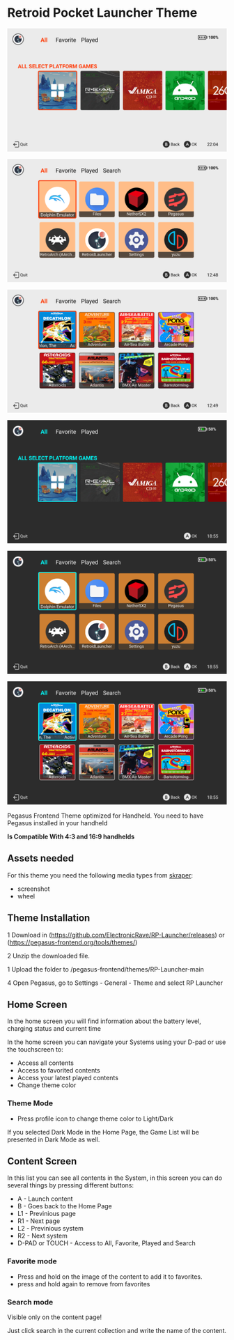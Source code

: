 # Retroid Pocket Launcher Theme

![RP Launcher Pegasus theme](assets/images/screenshots/main_light.png)

![RP Launcher Pegasus theme](assets/images/screenshots/software_light.png)

![RP Launcher Pegasus theme](assets/images/screenshots/game_light.png)

![RP Launcher Pegasus theme](assets/images/screenshots/main_dark.png)

![RP Launcher Pegasus theme](assets/images/screenshots/software_dark.png)

![RP Launcher Pegasus theme](assets/images/screenshots/game_dark.png)

Pegasus Frontend Theme optimized for Handheld. You need to have Pegasus installed in your handheld

**Is Compatible With 4:3 and 16:9 handhelds**

## Assets needed

For this theme you need the following media types from [skraper](http://skraper.net):

- screenshot
- wheel

## Theme Installation

1 Download in (https://github.com/ElectronicRave/RP-Launcher/releases) or (https://pegasus-frontend.org/tools/themes/)

2 Unzip the downloaded file.

1 Upload the folder to /pegasus-frontend/themes/RP-Launcher-main

4 Open Pegasus, go to Settings - General - Theme and select RP Launcher

## Home Screen

In the home screen you will find information about the battery level, charging status and current time

In the home screen you can navigate your Systems using your D-pad or use the touchscreen to:

- Access all contents
- Access to favorited contents
- Access your latest played contents
- Change theme color

### Theme Mode

- Press profile icon to change theme color to Light/Dark

If you selected Dark Mode in the Home Page, the Game List will be presented in Dark Mode as well.

## Content Screen

In this list you can see all contents in the System, in this screen you can do several things by pressing different buttons:

- A  - Launch content
- B  - Goes back to the Home Page
- L1 - Previnious page
- R1 - Next page
- L2 - Previnious system
- R2 - Next system
- D-PAD or TOUCH - Access to All, Favorite, Played and Search
 
### Favorite mode

- Press and hold on the image of the content to add it to favorites.
- press and hold again to remove from favorites

### Search mode

Visible only on the content page!

Just click search in the current collection and write the name of the content.
